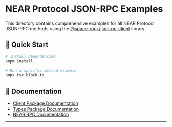 # NEAR Protocol JSON-RPC Examples

This directory contains comprehensive examples for all NEAR Protocol JSON-RPC methods using the [@space-rock/jsonrpc-client](../packages/client) library.

## 🚀 Quick Start

```bash
# Install dependencies
pnpm install

# Run a specific method example
pnpx tsx block.ts
```

## 📝 Documentation

- [Client Package Documentation](../packages/client/README.md)
- [Types Package Documentation](../packages/types/README.md)
- [NEAR RPC Documentation](https://docs.near.org/api/rpc/introduction)

---
